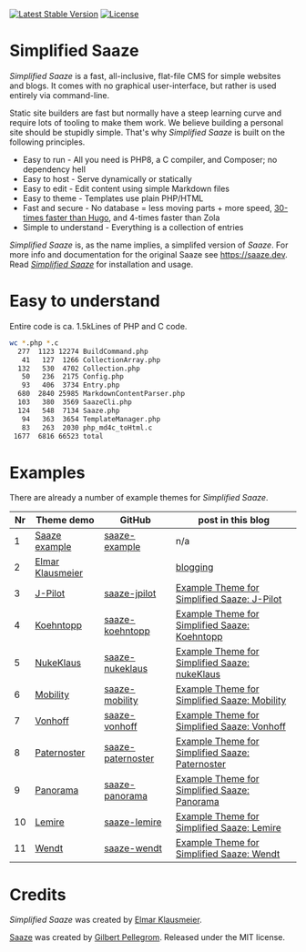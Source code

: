 <p>
<a href="https://packagist.org/packages/eklausme/saaze"><img src="https://img.shields.io/packagist/v/eklausme/saaze" alt="Latest Stable Version"></a>
<a href="https://packagist.org/packages/eklausme/saaze"><img src="https://img.shields.io/packagist/l/eklausme/saaze" alt="License"></a>
</p>


# Simplified Saaze

_Simplified Saaze_ is a fast, all-inclusive, flat-file CMS for simple websites and blogs. It comes with no graphical user-interface, but rather is used entirely via command-line.

Static site builders are fast but normally have a steep learning curve and require lots of tooling to make them work. We believe building a personal site should be stupidly simple. That's why _Simplified Saaze_ is built on the following principles.

* Easy to run - All you need is PHP8, a C compiler, and Composer; no dependency hell
* Easy to host - Serve dynamically or statically
* Easy to edit - Edit content using simple Markdown files
* Easy to theme - Templates use plain PHP/HTML
* Fast and secure - No database = less moving parts + more speed, [30-times faster than Hugo](https://eklausmeier.goip.de/blog/2021/11-13-performance-comparison-saaze-vs-hugo-vs-zola), and 4-times faster than Zola
* Simple to understand - Everything is a collection of entries

_Simplified Saaze_ is, as the name implies, a simplifed version of _Saaze_. For more info and documentation for the original Saaze see https://saaze.dev. Read [_Simplified Saaze_](https://eklausmeier.goip.de/blog/2021/10-31-simplified-saaze) for installation and usage.


# Easy to understand

Entire code is ca. 1.5kLines of PHP and C code.

```bash
wc *.php *.c
  277  1123 12274 BuildCommand.php
   41   127  1266 CollectionArray.php
  132   530  4702 Collection.php
   50   236  2175 Config.php
   93   406  3734 Entry.php
  680  2840 25985 MarkdownContentParser.php
  103   380  3569 SaazeCli.php
  124   548  7134 Saaze.php
   94   363  3654 TemplateManager.php
   83   263  2030 php_md4c_toHtml.c
 1677  6816 66523 total
```


# Examples

There are already a number of example themes for _Simplified Saaze_.

Nr | Theme demo                     | GitHub                                                         | post in this blog
---|--------------------------------|----------------------------------------------------------------|-------------------
1 | [Saaze example](/saaze-example) | [saaze-example](https://github.com/eklausme/saaze-example)     | n/a
2 | [Elmar Klausmeier](/blog)       |                                                                | [blogging](https://eklausmeier.goip.de/aux/categories#blogging)
3 | [J-Pilot](/jpilot)              | [saaze-jpilot](https://github.com/eklausme/saaze-jpilot)       | [Example Theme for Simplified Saaze: J-Pilot](https://eklausmeier.goip.de/blog/2022/06-27-example-theme-for-simplified-saaze-jpilot)
4 | [Koehntopp](/koehntopp)         | [saaze-koehntopp](https://github.com/eklausme/saaze-koehntopp) | [Example Theme for Simplified Saaze: Koehntopp](https://eklausmeier.goip.de/blog/2022/07-09-example-theme-for-simplified-saaze-koehntopp)
5 | [NukeKlaus](/nukeklaus)         | [saaze-nukeklaus](https://github.com/eklausme/saaze-nukeklaus) | [Example Theme for Simplified Saaze: nukeKlaus](https://eklausmeier.goip.de/blog/2022/09-05-example-theme-for-simplified-saaze-nukeklaus)
6 | [Mobility](/mobility)           | [saaze-mobility](https://github.com/eklausme/saaze-mobility)   | [Example Theme for Simplified Saaze: Mobility](https://eklausmeier.goip.de/blog/2023/01-21-example-theme-for-simplified-saaze-mobility)
7 | [Vonhoff](/vonhoff)             | [saaze-vonhoff](https://github.com/eklausme/saaze-vonhoff)     | [Example Theme for Simplified Saaze: Vonhoff](https://eklausmeier.goip.de/blog/2023/06-05-example-theme-for-simplified-saaze-vonhoff)
8 | [Paternoster](/paternoster)     | [saaze-paternoster](https://github.com/eklausme/saaze-paternoster) | [Example Theme for Simplified Saaze: Paternoster](https://eklausmeier.goip.de/blog/2023/06-23-example-theme-for-simplified-saaze-paternoster)
9 | [Panorama](/panorama)           | [saaze-panorama](https://github.com/eklausme/saaze-panorama)   | [Example Theme for Simplified Saaze: Panorama](https://eklausmeier.goip.de/blog/2023/09-27-example-theme-for-simplified-saaze-panorama)
10| [Lemire](/lemire)               | [saaze-lemire](https://github.com/eklausme/saaze-lemire)       | [Example Theme for Simplified Saaze: Lemire](https://eklausmeier.goip.de/blog/2024/01-02-example-theme-for-simplified-saaze-lemire)
11| [Wendt](/wendt)                 | [saaze-wendt](https://github.com/eklausme/saaze-wendt)         | [Example Theme for Simplified Saaze: Wendt](https://eklausmeier.goip.de/blog/2024/05-13-example-theme-for-simplified-saaze-wendt)


# Credits

_Simplified Saaze_ was created by [Elmar Klausmeier](https://eklausmeier.goip.de/aux/about).

[Saaze](https://saaze.dev) was created by [Gilbert Pellegrom](https://gilbitron.me). Released under the MIT license.


